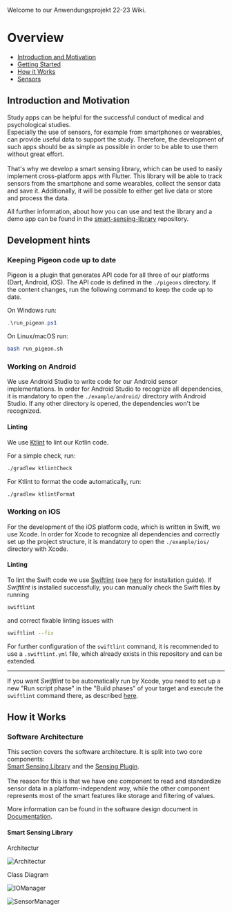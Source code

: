 Welcome to our Anwendungsprojekt 22-23 Wiki.

# Overview
- [Introduction and Motivation](#introduction-and-motivation)
- [Getting Started](#getting-started)
- [How it Works](#how-it-works)
- [Sensors](#sensors)


## Introduction and Motivation

Study apps can be helpful for the successful conduct of medical and psychological studies. \
Especially the use of sensors, for example from smartphones or wearables, can provide useful data to support the study. 
Therefore, the development of such apps should be as simple as possible in order to be able to use them without great effort. 
\
\
That's why we develop a smart sensing library, which can be used to easily implement cross-platform apps with Flutter. 
This library will be able to track sensors from the smartphone and some wearables, collect the sensor data and save it. 
Additionally, it will be possible to either get live data or store and process the data. 

All further information, about how you can use and test the library and a demo app can be found in the [smart-sensing-library](https://gitlab.uni-ulm.de/se-anwendungsprojekt-22-23/smart-sensing-library) repository.

## Development hints

### Keeping Pigeon code up to date

Pigeon is a plugin that generates API code for all three of our platforms (Dart, Android, iOS).
The API code is defined in the `./pigeons` directory. If the content changes, run the following command to keep the code up to date.

On Windows run:

```powershell
.\run_pigeon.ps1
```

On Linux/macOS run:

```bash
bash run_pigeon.sh
```

### Working on Android

We use Android Studio to write code for our Android sensor implementations.
In order for Android Studio to recognize all dependencies, it is mandatory to open the `./example/android/` directory with Android Studio. If any other directory is opened, the dependencies won't be recognized.

#### Linting

We use [Ktlint](https://pinterest.github.io/ktlint/) to lint our Kotlin code.

For a simple check, run:

```bash
./gradlew ktlintCheck
```

For Ktlint to format the code automatically, run:

```bash
./gradlew ktlintFormat
```

### Working on iOS

For the development of the iOS platform code, which is written in Swift, we use Xcode.
In order for Xcode to recognize all dependencies and correctly set up the project structure, it is mandatory to open the `./example/ios/` directory with Xcode.

#### Linting

To lint the Swift code we use [Swiftlint](https://github.com/realm/SwiftLint) (see [here](https://github.com/realm/SwiftLint#installation) for installation guide).
If *Swiftlint* is installed successfully, you can manually check the Swift files by running

```bash
swiftlint
```
and correct fixable linting issues with

```bash
swiftlint --fix
```

For further configuration of the `swiftlint` command, it is recommended to use a `.swiftlint.yml` file, which already exists in this repository and can be extended.

---

If you want *Swiftlint* to be automatically run by Xcode, you need to set up a new "Run script phase" in the "Build phases" of your target and execute the `swiftlint` command there, as described [here](https://github.com/realm/SwiftLint#xcode).


## How it Works

### Software Architecture
This section covers the software architecture. It is split into two core components: \
[Smart Sensing Library](https://gitlab.uni-ulm.de/se-anwendungsprojekt-22-23/smart-sensing-library) and the [Sensing Plugin](https://gitlab.uni-ulm.de/se-anwendungsprojekt-22-23/sensing-plugin). 
\
\
The reason for this is that we have one component to read and standardize sensor data in a platform-independent way, while the other component represents most of the smart features like storage and filtering of values.

More information can be found in the software design document in [Documentation](https://gitlab.uni-ulm.de/se-anwendungsprojekt-22-23/documentation).

#### Smart Sensing Library 

Architectur

![Architectur](https://gitlab.uni-ulm.de/se-anwendungsprojekt-22-23/documentation/-/blob/master/Software%20design%20document/Graphics/SmartSensingLibraryNew.png)

Class Diagram

![IOManager](https://gitlab.uni-ulm.de/se-anwendungsprojekt-22-23/documentation/-/blob/master/Software%20design%20document/Graphics/SmartSensingLibraryNew.png)

![SensorManager](https://gitlab.uni-ulm.de/se-anwendungsprojekt-22-23/documentation/-/blob/master/Software%20design%20document/Graphics/SmartSensingLibraryNew.png)

